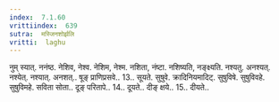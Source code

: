 ```yaml
---
index:  7.1.60
vrittiindex:  639
sutra:  मस्जिनशोर्झलि
vritti:  laghu 
---
```


नुम् स्यात्. ननंष्ठ. नेशिव, नेश्व. नेशिम, नेश्म. नशिता, नंष्टा. नशिष्यति, नङ्क्ष्यति. नश्यतु. अनश्यत्. नश्येत्. नश्यात्. अनशत्.. षूङ् प्राणिप्रसवे.. 13.. सूयते. सुषुवे. क्रादिनियमादिट्. सुषुविषे. सुषुविवहे. सुषुविमहे. सविता सोता.. दूङ् परितापे.. 14.. दूयते.. दीङ् क्षये.. 15.. दीयते..

